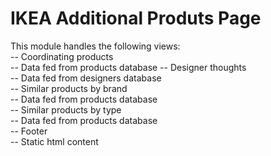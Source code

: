 # IKEA Additional Produts Page

This module handles the following views:\
-- Coordinating products\
  -- Data fed from products database
-- Designer thoughts\
  -- Data fed from designers database\
-- Similar products by brand\
  -- Data fed from products database\
-- Similar products by type\
  -- Data fed from products database\
-- Footer\
  -- Static html content
